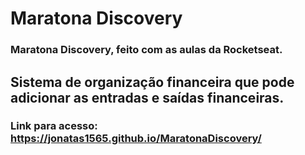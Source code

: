 # Maratona Discovery
### Maratona Discovery, feito com as aulas da Rocketseat.
## Sistema de organização financeira que pode adicionar as entradas e saídas financeiras.
### Link para acesso: https://jonatas1565.github.io/MaratonaDiscovery/
